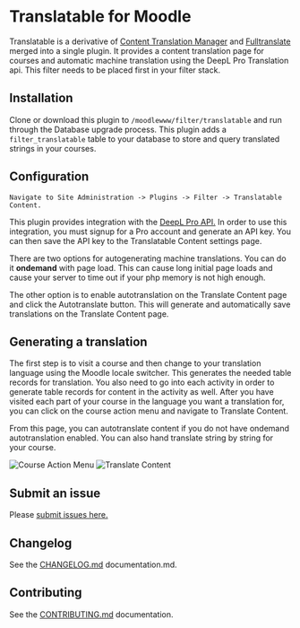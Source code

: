 # Translatable for Moodle

Translatable is a derivative of [Content Translation Manager](https://moodle.org/plugins/tool_translationmanager) and [Fulltranslate](https://moodle.org/plugins/filter_fulltranslate) merged into a single plugin. It provides a content translation page for courses and automatic machine translation using the DeepL Pro Translation api. This filter needs to be placed first in your filter stack.

## Installation

Clone or download this plugin to ```/moodlewww/filter/translatable``` and run through the Database upgrade process. This plugin adds a ```filter_translatable``` table to your database to store and query translated strings in your courses.

## Configuration

```Navigate to Site Administration -> Plugins -> Filter -> Translatable Content.```

This plugin provides integration with the [DeepL Pro API.](https://www.deepl.com/en/docs-api/) In order to use this integration, you must signup for a Pro account and generate an API key. You can then save the API key to the Translatable Content settings page.

There are two options for autogenerating machine translations. You can do it **ondemand** with page load. This can cause long initial page loads and cause your server to time out if your php memory is not high enough.

The other option is to enable autotranslation on the Translate Content page and click the Autotranslate button. This will generate and automatically save translations on the Translate Content page.

## Generating a translation

The first step is to visit a course and then change to your translation language using the Moodle locale switcher. This generates the needed table records for translation. You also need to go into each activity in order to generate table records for content in the activity as well. After you have visited each part of your course in the language you want a translation for, you can click on the course action menu and navigate to Translate Content.

From this page, you can autotranslate content if you do not have ondemand autotranslation enabled. You can also hand translate string by string for your course.

<img src="https://ik.imagekit.io/yna8qytrq3i/tcm/action-menu_dNXPhjsxR.png" alt="Course Action Menu" />

<img src="https://ik.imagekit.io/yna8qytrq3i/tcm/translate-content_BmAgFAtnH.png" alt="Translate Content" />

## Submit an issue

Please [submit issues here.](https://github.com/jamfire/moodle-filter_translatable/issues)

## Changelog

See the [CHANGELOG.md](CHANGELOG.md) documentation.md.

## Contributing

See the [CONTRIBUTING.md](CONTRIBUTING.md) documentation.